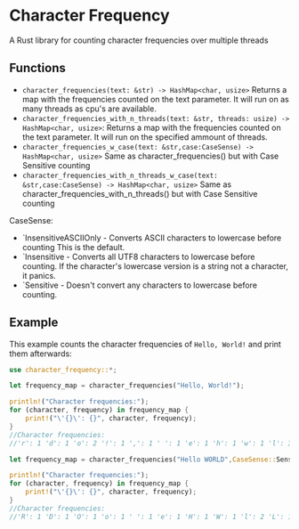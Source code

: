 # Character Frequency

A Rust library for counting character frequencies over multiple threads

## Functions

- `character_frequencies(text: &str) -> HashMap<char, usize>`
Returns a map with the frequencies counted on the text parameter.
It will run on as many threads as cpu's are available. 
- `character_frequencies_with_n_threads(text: &str, threads: usize) -> HashMap<char, usize>`:
Returns a map with the frequencies counted on the text parameter.
It will run on the specified ammount of threads.
- `character_frequencies_w_case(text: &str,case:CaseSense) -> HashMap<char, usize>`
Same as character_frequencies() but with Case Sensitive counting
- `character_frequencies_with_n_threads_w_case(text: &str,case:CaseSense) -> HashMap<char, usize>`
Same as character_frequencies_with_n_threads() but with Case Sensitive counting

CaseSense:
- `InsensitiveASCIIOnly - Converts ASCII characters to lowercase before counting
 This is the default.
- `Insensitive - Converts all UTF8 characters to lowercase before counting.  If
 the character's lowercase version is a string not a character, it panics. 
- `Sensitive - Doesn't convert any characters to lowercase before counting. 

## Example
This example counts the character frequencies of `Hello, World!` and print them afterwards:

```rust
use character_frequency::*;

let frequency_map = character_frequencies("Hello, World!");

println!("Character frequencies:");
for (character, frequency) in frequency_map {
    print!("\'{}\': {}", character, frequency);
}
//Character frequencies:
//'r': 1 'd': 1 'o': 2 '!': 1 ',': 1 ' ': 1 'e': 1 'h': 1 'w': 1 'l': 3

let frequency_map = character_frequencies("Hello WORLD",CaseSense::Sensitive);

println!("Character frequencies:");
for (character, frequency) in frequency_map {
    print!("\'{}\': {}", character, frequency);
}
//Character frequencies:
//'R': 1 'D': 1 'O': 1 'o': 1 ' ': 1 'e': 1 'H': 1 'W': 1 'l': 2 'L': 1

```
